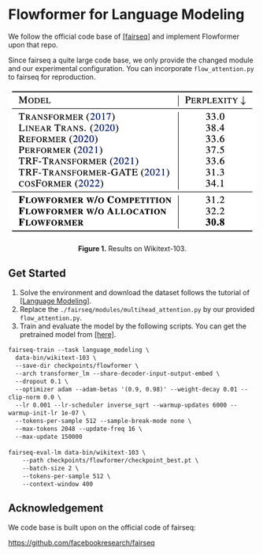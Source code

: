 # Flowformer for Language Modeling

We follow the official code base of [[fairseq]](https://github.com/facebookresearch/fairseq) and implement Flowformer upon that repo. 

Since fairseq a quite large code base, we only provide the changed module and our experimental configuration. You can incorporate `flow_attention.py` to fairseq for reproduction.

<p align="center">
<img src="..\pic\NLP_results.png" height = "300" alt="" align=center />
<br><br>
<b>Figure 1.</b> Results on Wikitext-103.
</p>

## Get Started

1. Solve the environment and download the dataset follows the tutorial of [[Language Modeling]](https://github.com/facebookresearch/fairseq/blob/main/examples/language_model/README.md).
1. Replace the `./fairseq/modules/multihead_attention.py` by our provided `flow_attention.py`.
1. Train and evaluate the model by the following scripts. You can get the pretrained model from [[here]](https://cloud.tsinghua.edu.cn/d/0a5bd85ea56c40e4947f/).

```shell
fairseq-train --task language_modeling \
  data-bin/wikitext-103 \
  --save-dir checkpoints/flowformer \
  --arch transformer_lm --share-decoder-input-output-embed \
  --dropout 0.1 \
  --optimizer adam --adam-betas '(0.9, 0.98)' --weight-decay 0.01 --clip-norm 0.0 \
  --lr 0.001 --lr-scheduler inverse_sqrt --warmup-updates 6000 --warmup-init-lr 1e-07 \
  --tokens-per-sample 512 --sample-break-mode none \
  --max-tokens 2048 --update-freq 16 \
  --max-update 150000

fairseq-eval-lm data-bin/wikitext-103 \
    --path checkpoints/flowformer/checkpoint_best.pt \
    --batch-size 2 \
    --tokens-per-sample 512 \
    --context-window 400
```

## Acknowledgement

We code base is built upon on the official code of fairseq:

https://github.com/facebookresearch/fairseq

